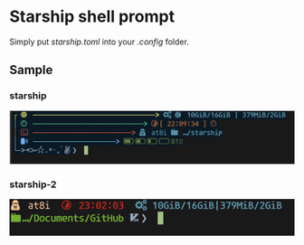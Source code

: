 # Starship shell prompt
Simply put *starship.toml* into your *.config*   folder.

## Sample
### starship
![starship.png](./image/starship.png)
### starship-2
![starship-2.png](./image/starship-2.png)
